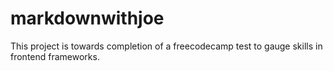 # markdownwithjoe
This project is towards completion of a freecodecamp test to gauge skills in frontend frameworks.
